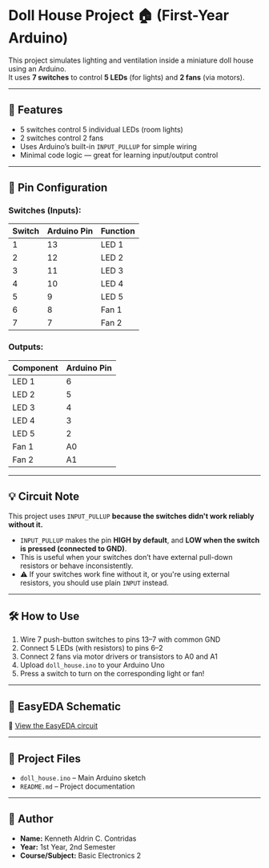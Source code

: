 # Doll House Project 🏠 (First-Year Arduino)

This project simulates lighting and ventilation inside a miniature doll house using an Arduino.  
It uses **7 switches** to control **5 LEDs** (for lights) and **2 fans** (via motors).

---

## 🧠 Features

- 5 switches control 5 individual LEDs (room lights)
- 2 switches control 2 fans
- Uses Arduino’s built-in `INPUT_PULLUP` for simple wiring
- Minimal code logic — great for learning input/output control

---

## 🔌 Pin Configuration

### Switches (Inputs):
| Switch | Arduino Pin | Function     |
|--------|-------------|--------------|
| 1      | 13          | LED 1        |
| 2      | 12          | LED 2        |
| 3      | 11          | LED 3        |
| 4      | 10          | LED 4        |
| 5      | 9           | LED 5        |
| 6      | 8           | Fan 1        |
| 7      | 7           | Fan 2        |

### Outputs:
| Component | Arduino Pin |
|-----------|-------------|
| LED 1     | 6           |
| LED 2     | 5           |
| LED 3     | 4           |
| LED 4     | 3           |
| LED 5     | 2           |
| Fan 1     | A0          |
| Fan 2     | A1          |

---

## 💡 Circuit Note

This project uses `INPUT_PULLUP` **because the switches didn't work reliably without it.**

- `INPUT_PULLUP` makes the pin **HIGH by default**, and **LOW when the switch is pressed (connected to GND)**.
- This is useful when your switches don’t have external pull-down resistors or behave inconsistently.
- ⚠️ If your switches work fine without it, or you're using external resistors, you should use plain `INPUT` instead.


---

## 🛠️ How to Use

1. Wire 7 push-button switches to pins 13–7 with common GND
2. Connect 5 LEDs (with resistors) to pins 6–2
3. Connect 2 fans via motor drivers or transistors to A0 and A1
4. Upload `doll_house.ino` to your Arduino Uno
5. Press a switch to turn on the corresponding light or fan!

---

## 🔗 EasyEDA Schematic

📎 [View the EasyEDA circuit]()

---

## 📁 Project Files

- `doll_house.ino` – Main Arduino sketch
- `README.md` – Project documentation

---

## 👤 Author

- **Name:** Kenneth Aldrin C. Contridas 
- **Year:** 1st Year, 2nd Semester  
- **Course/Subject:** Basic Electronics 2

